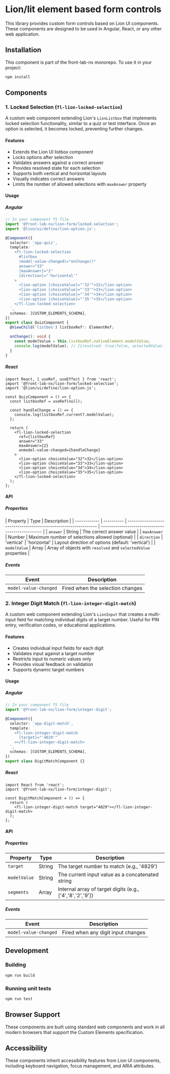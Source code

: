 # Lion/lit element based form controls

This library provides custom form controls based on Lion UI components. These components are designed to be used in Angular, React, or any other web application.

## Installation

This component is part of the front-lab-nx monorepo. To use it in your project:

```sh
npm install
```

## Components

### 1. Locked Selection (`fl-lion-locked-selection`)

A custom web component extending Lion's `LionListbox` that implements locked selection functionality, similar to a quiz or test interface. Once an option is selected, it becomes locked, preventing further changes.

#### Features

- Extends the Lion UI listbox component
- Locks options after selection
- Validates answers against a correct answer
- Provides resolved state for each selection
- Supports both vertical and horizontal layouts
- Visually indicates correct answers
- Limits the number of allowed selections with `maxAnswer` property

#### Usage

##### Angular

```typescript
// In your component TS file
import '@front-lab-nx/lion-form/locked-selection';
import '@lion/ui/define/lion-option.js';

@Component({
  selector: 'app-quiz',
  template: `
    <fl-lion-locked-selection
      #listbox
      (model-value-changed)="onChange()"
      answer="33"
      [maxAnswer]="2"
      [direction]="'horizontal'"
    >
      <lion-option [choiceValue]="'32'">32</lion-option>
      <lion-option [choiceValue]="'33'">33</lion-option>
      <lion-option [choiceValue]="'34'">34</lion-option>
      <lion-option [choiceValue]="'35'">35</lion-option>
    </fl-lion-locked-selection>
  `,
  schemas: [CUSTOM_ELEMENTS_SCHEMA],
})
export class QuizComponent {
  @ViewChild('listbox') listboxRef!: ElementRef;

  onChange(): void {
    const modelValue = this.listboxRef.nativeElement.modelValue;
    console.log(modelValue); // [{resolved: true|false, selectedValue: string}]
  }
}
```

##### React

```tsx
import React, { useRef, useEffect } from 'react';
import '@front-lab-nx/lion-form/locked-selection';
import '@lion/ui/define/lion-option.js';

const QuizComponent = () => {
  const listboxRef = useRef(null);

  const handleChange = () => {
    console.log(listboxRef.current?.modelValue);
  };

  return (
    <fl-lion-locked-selection
      ref={listboxRef}
      answer="33"
      maxAnswer={2}
      onmodel-value-changed={handleChange}
    >
      <lion-option choiceValue="32">32</lion-option>
      <lion-option choiceValue="33">33</lion-option>
      <lion-option choiceValue="34">34</lion-option>
      <lion-option choiceValue="35">35</lion-option>
    </fl-lion-locked-selection>
  );
};
```

#### API

##### Properties

| Property     | Type       | Description                                                     |
| ------------ | ---------- | --------------------------------------------------------------- | ------------------------------------------------- |
| `answer`     | String     | The correct answer value                                        |
| `maxAnswer`  | Number     | Maximum number of selections allowed (optional)                 |
| `direction`  | 'vertical' | 'horizontal'                                                    | Layout direction of options (default: 'vertical') |
| `modelValue` | Array      | Array of objects with `resolved` and `selectedValue` properties |

##### Events

| Event                 | Description                      |
| --------------------- | -------------------------------- |
| `model-value-changed` | Fired when the selection changes |

### 2. Integer Digit Match (`fl-lion-integer-digit-match`)

A custom web component extending Lion's `LionInput` that creates a multi-input field for matching individual digits of a target number. Useful for PIN entry, verification codes, or educational applications.

#### Features

- Creates individual input fields for each digit
- Validates input against a target number
- Restricts input to numeric values only
- Provides visual feedback on validation
- Supports dynamic target numbers

#### Usage

##### Angular

```typescript
// In your component TS file
import '@front-lab-nx/lion-form/integer-digit';

@Component({
  selector: 'app-digit-match',
  template: `
    <fl-lion-integer-digit-match
      [target]="'4829'"
    ></fl-lion-integer-digit-match>
  `,
  schemas: [CUSTOM_ELEMENTS_SCHEMA],
})
export class DigitMatchComponent {}
```

##### React

```tsx
import React from 'react';
import '@front-lab-nx/lion-form/integer-digit';

const DigitMatchComponent = () => {
  return (
    <fl-lion-integer-digit-match target="4829"></fl-lion-integer-digit-match>
  );
};
```

#### API

##### Properties

| Property     | Type   | Description                                               |
| ------------ | ------ | --------------------------------------------------------- |
| `target`     | String | The target number to match (e.g., '4829')                 |
| `modelValue` | String | The current input value as a concatenated string          |
| `segments`   | Array  | Internal array of target digits (e.g., ['4','8','2','9']) |

##### Events

| Event                 | Description                        |
| --------------------- | ---------------------------------- |
| `model-value-changed` | Fired when any digit input changes |

## Development

### Building

```sh
npm run build
```

### Running unit tests

```sh
npm run test
```

## Browser Support

These components are built using standard web components and work in all modern browsers that support the Custom Elements specification.

## Accessibility

These components inherit accessibility features from Lion UI components, including keyboard navigation, focus management, and ARIA attributes.

